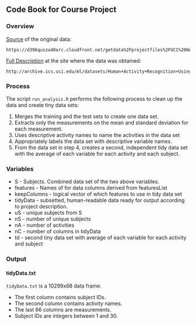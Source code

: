 ## Code Book for Course Project

### Overview

[Source](https://d396qusza40orc.cloudfront.net/getdata%2Fprojectfiles%2FUCI%20HAR%20Dataset.zip) of the original data:

	https://d396qusza40orc.cloudfront.net/getdata%2Fprojectfiles%2FUCI%20HAR%20Dataset.zip

[Full Description](http://archive.ics.uci.edu/ml/datasets/Human+Activity+Recognition+Using+Smartphones) at the site where the data was obtained:

	http://archive.ics.uci.edu/ml/datasets/Human+Activity+Recognition+Using+Smartphones
	
### Process

The script `run_analysis.R` performs the following process to clean up the data
and create tiny data sets:

1. Merges the training and the test sets to create one data set.
2. Extracts only the measurements on the mean and standard deviation for each measurement.
3. Uses descriptive activity names to name the activities in the data set
4. Appropriately labels the data set with descriptive variable names.
5. From the data set in step 4, creates a second, independent tidy data set with the average of each variable for each activity and each subject.

### Variables

- S - Subjects. Combined data set of the two above variables.
- features - Names of for data columns derived from featuresList
- keepColumns - logical vector of which features to use in tidy data set
- tidyData - subsetted, human-readable data ready for output according to
  project description.
- uS - unique subjects from S
- nS - number of unique subjects
- nA - number of activities
- nC - number of columns in tidyData
- td - second tiny data set with average of each variable for each activity and
  subject

### Output

#### tidyData.txt

`tidyData.txt` is a 10299x68 data frame.

- The first column contains subject IDs.
- The second column contains activity names.
- The last 66 columns are measurements.
- Subject IDs are integers between 1 and 30.
